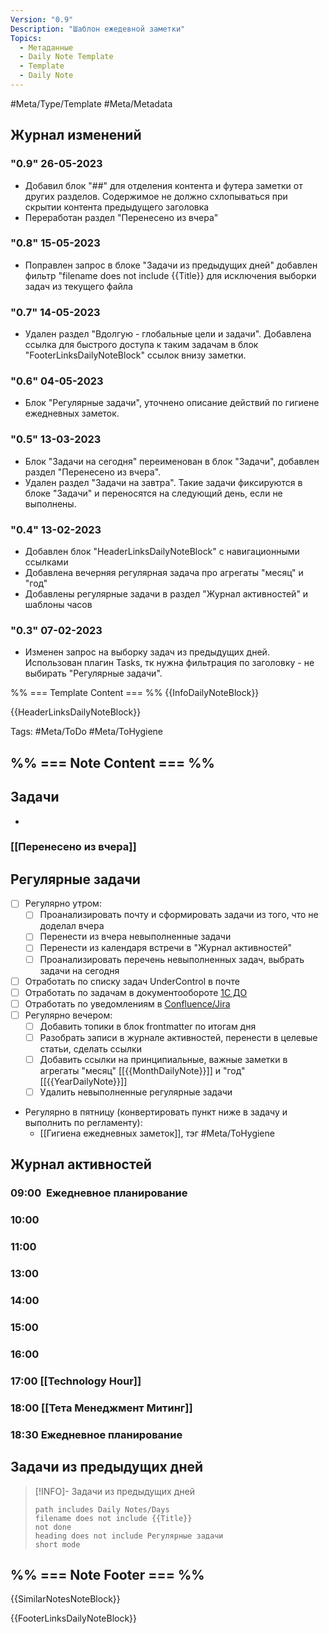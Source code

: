```yaml
---
Version: "0.9"
Description: "Шаблон ежедевной заметки"
Topics:
  - Метаданные
  - Daily Note Template
  - Template
  - Daily Note
---
```

#Meta/Type/Template #Meta/Metadata

## Журнал изменений

### "0.9" 26-05-2023
- Добавил блок "##" для отделения контента и футера заметки от других разделов. Содержимое не должно схлопываться при скрытии контента предыдущего заголовка 
- Переработан раздел "Перенесено из вчера"

### "0.8" 15-05-2023
- Поправлен запрос в блоке "Задачи из предыдущих дней" добавлен фильтр "filename does not include {{Title}} для исключения выборки задач из текущего файла 

### "0.7" 14-05-2023
- Удален раздел "Вдолгую - глобальные цели и задачи". Добавлена ссылка для быстрого доступа к таким задачам в блок "FooterLinksDailyNoteBlock" ссылок внизу заметки.

### "0.6" 04-05-2023
- Блок "Регулярные задачи", уточнено описание действий по гигиене ежедневных заметок. 

### "0.5" 13-03-2023
- Блок "Задачи на сегодня" переименован в блок "Задачи", добавлен раздел "Перенесено из вчера".
- Удален раздел "Задачи на завтра". Такие задачи фиксируются в блоке "Задачи" и переносятся на следующий день, если не выполнены. 

### "0.4" 13-02-2023
- Добавлен блок "HeaderLinksDailyNoteBlock" с навигационными ссылками
- Добавлена вечерняя регулярная задача про агрегаты "месяц" и "год"
- Добавлены регулярные задачи в раздел "Журнал активностей" и шаблоны часов

### "0.3" 07-02-2023
- Изменен запрос на выборку задач из предыдущих дней. Использован плагин Tasks, тк нужна фильтрация по заголовку - не выбирать  "Регулярные задачи".

%% === Template Content === %%
{{InfoDailyNoteBlock}}

{{HeaderLinksDailyNoteBlock}}

Tags: #Meta/ToDo #Meta/ToHygiene

## %% === Note Content === %%
## Задачи
-  

### [[Перенесено из вчера]] 

## Регулярные задачи
- [ ] Регулярно утром:
	- [ ] Проанализировать почту и сформировать задачи из того, что не доделал вчера
	- [ ] Перенести из вчера  невыполненные задачи
	- [ ] Перенести из календаря встречи в "Журнал активностей" 
	- [ ] Проанализировать перечень невыполненных задач, выбрать задачи на сегодня
- [ ] Отработать по списку задач UnderControl в почте
- [ ] Отработать по задачам в документообороте [1С ДО](http://corpdoc.company.com/DocMng/ru/)
- [ ] Отработать по уведомлениям в [Confluence/Jira](https://jira.company.com/wiki/#all-updates)
- [ ] Регулярно вечером:
	- [ ] Добавить топики в блок frontmatter по итогам дня
	- [ ] Разобрать записи в журнале активностей, перенести в целевые статьи, сделать ссылки
	- [ ] Добавить ссылки на принципиальные, важные заметки в агрегаты "месяц" [[{{MonthDailyNote}}]] и "год" [[{{YearDailyNote}}]]
	- [ ] Удалить невыполненные регулярные задачи
- Регулярно в пятницу (конвертировать пункт ниже в задачу и выполнить по регламенту):
	- [[Гигиена ежедневных заметок]], тэг #Meta/ToHygiene 

## Журнал активностей
### 09:00  Ежедневное планирование
### 10:00
### 11:00
### 13:00
### 14:00
### 15:00
### 16:00
### 17:00 [[Technology Hour]]
### 18:00 [[Тета Менеджмент Митинг]]
### 18:30 Ежедневное планирование

## Задачи из предыдущих дней
>[!INFO]- Задачи из предыдущих дней
>```tasks
>path includes Daily Notes/Days
>filename does not include {{Title}}
>not done
>heading does not include Регулярные задачи
>short mode
>```

## %% === Note Footer === %%
{{SimilarNotesNoteBlock}}

{{FooterLinksDailyNoteBlock}}